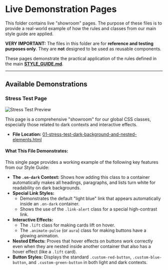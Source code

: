 # Live Demonstration Pages

This folder contains live "showroom" pages. The purpose of these files is to provide a real-world example of how the rules and classes from our main style guide are applied.

**VERY IMPORTANT:** The files in this folder are for **reference and testing purposes only**. They are **not** designed to be used as reusable components.

These pages demonstrate the practical application of the rules defined in the main **[STYLE_GUIDE.md](../STYLE_GUIDE.md)**.

---

## Available Demonstrations

### Stress Test Page

![Stress Test Preview](/_demostrations/01-stress-test-dark-color-background-and-nested-elements.jpg)

This page is a comprehensive "showroom" for our global CSS classes, especially those related to dark contexts and interactive effects.

*   **File Location:** [01-stress-test-dark-background-and-nested-elements.html](./01-stress-test-dark-background-and-nested-elements.html)

#### **What This File Demonstrates:**

This single page provides a working example of the following key features from our Style Guide:

*   **The `.on-dark` Context:** Shows how adding this class to a container automatically makes all headings, paragraphs, and lists turn white for readability on dark backgrounds.
*   **Special Link Styles:**
    *   Demonstrates the default "light blue" link that appears automatically inside an `.on-dark` container.
    *   Shows the use of the `.link-alert` class for a special high-contrast link.
*   **Interactive Effects:**
    *   The `.lift` class for making cards lift on hover.
    *   The `.animate-pulse` (or `aura`) class for making buttons have a glowing animation.
*   **Nested Effects:** Proves that hover effects on buttons work correctly even when they are nested inside another container that also has a hover effect (like a `.lift` card).
*   **Button Styles:** Displays the standard `.custom-red-button`, `.custom-blue-button`, and `.custom-green-button` in both light and dark contexts.
